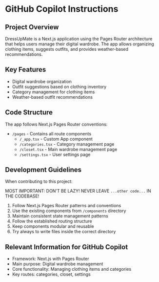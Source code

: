 # GitHub Copilot Instructions

## Project Overview
DressUpMate is a Next.js application using the Pages Router architecture that helps users manage their digital wardrobe. The app allows organizing clothing items, suggests outfits, and provides weather-based recommendations.

## Key Features
- Digital wardrobe organization
- Outfit suggestions based on clothing inventory
- Category management for clothing items
- Weather-based outfit recommendations

## Code Structure
The app follows Next.js Pages Router conventions:

- `/pages` - Contains all route components
    - `/_app.tsx` - Custom App component
    - `/categories.tsx` - Category management page
    - `/closet.tsx` - Main wardrobe management page
    - `/settings.tsx` - User settings page

## Development Guidelines
When contributing to this project:

MOST IMPORTANT: DON'T BE LAZY! NEVER LEAVE `...other code...` IN THE CODEBASE!

1. Follow Next.js Pages Router patterns and conventions
2. Use the existing components from `/components` directory
3. Maintain consistent state management patterns
4. Follow the established routing structure
5. Keep components modular and reusable
6. Try always to write files inside the correct directory

## Relevant Information for GitHub Copilot
- Framework: Next.js with Pages Router
- Main purpose: Digital wardrobe management
- Core functionality: Managing clothing items and categories
- Key routes: categories, closet, settings